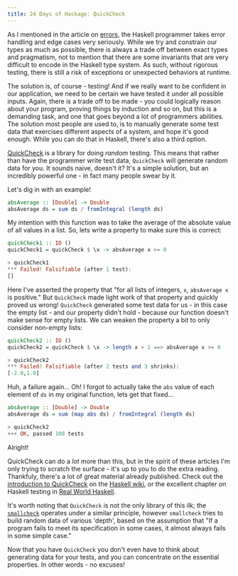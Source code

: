 ```yaml
---
title: 24 Days of Hackage: QuickCheck
---
```

As I mentioned in the article on [errors](/posts/2012-12-04-errors.html), the
Haskell programmer takes error handling and edge cases very seriously. While we
try and constrain our types as much as possible, there is always a trade off
between exact types and pragmatism, not to mention that there are some
invariants that are very difficult to encode in the Haskell type system. As
such, without rigorous testing, there is still a risk of exceptions or
unexpected behaviors at runtime.

The solution is, of course - testing! And if we really want to be confident in
our application, we need to be certain we have tested it under all possible
inputs. Again, there is a trade off to be made - you could logically reason
about your program, proving things by induction and so on, but this is a
demanding task, and one that goes beyond a lot of programmers abilities. The
solution most people are used to, is to manually generate some test data that
exercises different aspects of a system, and hope it's good enough. While you
can do that in Haskell, there's also a third option.

[QuickCheck](http://hackage.haskell.org/package/QuickCheck) is a library for
doing *random* testing. This means that rather than have the programmer write
test data, `QuickCheck` will generate random data for you. It sounds naive,
doesn't it? It's a simple solution, but an incredibly powerful one - in fact
many people swear by it.

Let's dig in with an example!

```haskell
absAverage :: [Double] -> Double
absAverage ds = sum ds / fromIntegral (length ds)
```

My intention with this function was to take the average of the absolute value of
all values in a list. So, lets write a property to make sure this is correct:


```haskell
quickCheck1 :: IO ()
quickCheck1 = quickCheck $ \x -> absAverage x >= 0

> quickCheck1
*** Failed! Falsifiable (after 1 test):
[]
```

Here I've asserted the property that "for all lists of integers, `x`,
`absAverage x` is positive." But `QuickCheck` made light work of that property
and quickly proved us wrong! `QuickCheck` generated some test data for us - in
this case the empty list - and our property didn't hold - because our function
doesn't make sense for empty lists. We can weaken the property a bit to only
consider non-empty lists:

```haskell
quickCheck2 :: IO ()
quickCheck2 = quickCheck $ \x -> length x > 1 ==> absAverage x >= 0

> quickCheck2
*** Failed! Falsifiable (after 2 tests and 3 shrinks):
[-2.0,1.0]
```

Huh, a failure again... Oh! I forgot to actually take the `abs` value of each
element of `ds` in my original function, lets get that fixed...

```haskell
absAverage :: [Double] -> Double
absAverage ds = sum (map abs ds) / fromIntegral (length ds)

> quickCheck2
+++ OK, passed 100 tests
```

Alright!

QuickCheck can do a *lot* more than this, but in the spirit of these articles
I'm only trying to scratch the surface - it's up to you to do the extra
reading. Thankfuly, there's a lot of great material already published. Check out
the
[introduction to QuickCheck](http://www.haskell.org/haskellwiki/Introduction_to_QuickCheck)
on the [Haskell wiki](http://www.haskell.org/haskellwiki), or the excellent
chapter on Haskell testing in
[Real World Haskell](http://book.realworldhaskell.org/read/testing-and-quality-assurance.html).

It's worth noting that `QuickCheck` is not the only library of this ilk; the
[`smallcheck`](http://hackage.haskell.org/package/smallcheck) operates under a
similar principle, however `smallcheck` tries to build random data of various
'depth', based on the assumption that "If a program fails to meet its
specification in some cases, it almost always fails in some simple case."

Now that you have `QuickCheck` you don't even have to think about generating
data for your tests, and you can concentrate on the essential properties. In
other words - no excuses!

